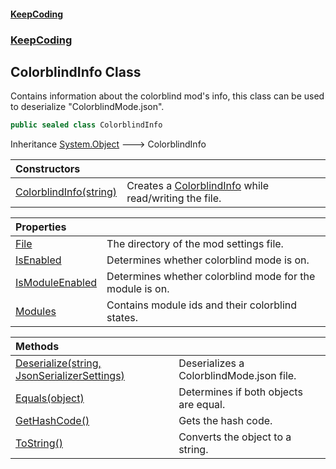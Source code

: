 #### [KeepCoding](index.md 'index')
### [KeepCoding](KeepCoding.md 'KeepCoding')
## ColorblindInfo Class
Contains information about the colorblind mod's info, this class can be used to deserialize "ColorblindMode.json".  
```csharp
public sealed class ColorblindInfo
```

Inheritance [System.Object](https://docs.microsoft.com/en-us/dotnet/api/System.Object 'System.Object') &#129106; ColorblindInfo  

| Constructors | |
| :--- | :--- |
| [ColorblindInfo(string)](KeepCoding_ColorblindInfo_ColorblindInfo(string).md 'KeepCoding.ColorblindInfo.ColorblindInfo(string)') | Creates a [ColorblindInfo](KeepCoding_ColorblindInfo.md 'KeepCoding.ColorblindInfo') while read/writing the file.<br/> |

| Properties | |
| :--- | :--- |
| [File](KeepCoding_ColorblindInfo_File.md 'KeepCoding.ColorblindInfo.File') | The directory of the mod settings file.<br/> |
| [IsEnabled](KeepCoding_ColorblindInfo_IsEnabled.md 'KeepCoding.ColorblindInfo.IsEnabled') | Determines whether colorblind mode is on.<br/> |
| [IsModuleEnabled](KeepCoding_ColorblindInfo_IsModuleEnabled.md 'KeepCoding.ColorblindInfo.IsModuleEnabled') | Determines whether colorblind mode for the module is on.<br/> |
| [Modules](KeepCoding_ColorblindInfo_Modules.md 'KeepCoding.ColorblindInfo.Modules') | Contains module ids and their colorblind states.<br/> |

| Methods | |
| :--- | :--- |
| [Deserialize(string, JsonSerializerSettings)](KeepCoding_ColorblindInfo_Deserialize(string_JsonSerializerSettings).md 'KeepCoding.ColorblindInfo.Deserialize(string, JsonSerializerSettings)') | Deserializes a ColorblindMode.json file.<br/> |
| [Equals(object)](KeepCoding_ColorblindInfo_Equals(object).md 'KeepCoding.ColorblindInfo.Equals(object)') | Determines if both objects are equal.<br/> |
| [GetHashCode()](KeepCoding_ColorblindInfo_GetHashCode().md 'KeepCoding.ColorblindInfo.GetHashCode()') | Gets the hash code.<br/> |
| [ToString()](KeepCoding_ColorblindInfo_ToString().md 'KeepCoding.ColorblindInfo.ToString()') | Converts the object to a string.<br/> |
